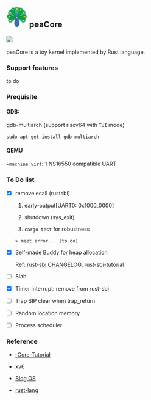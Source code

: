 ## <img src="docs/static/icon.png" width="55"> peaCore

![](https://img.shields.io/badge/language-Rust-brightgreen)

peaCore is a toy kernel implemented by Rust language.

### Support features
 to do

### Prequisite

#### GDB: 

gdb-multiarch (support riscv64 with `TUI` mode)

```shell
sudo apt-get install gdb-multiarch
```

#### QEMU

`-machine virt`: 1 NS16550 compatible UART

### To Do list

- [x] remove ecall (rustsbi)
  
    1. early-output[UART0: 0x1000_0000] 

    2. shutdown (sys_exit)

    3. `cargo test` for robustness

      > meet error... (to do)



- [x] Self-made Buddy for heap allocation

  Ref: [rust-sbi CHANGELOG](https://github.com/rustsbi/rustsbi/blob/91cfa36d14b81af3874ba1da2c0663b5bd601fa3/CHANGELOG.md?plain=1#L122), rust-sbi-tutorial

- [ ] Slab

- [x] Timer interrupt: remove from rust-sbi

- [ ] Trap SIP clear when trap_return

- [ ] Random location memory

- [ ] Process scheduler


### Reference

- [rCore-Tutorial](https://rcore-os.cn/rCore-Tutorial-Book-v3/index.html)

- [xv6](https://github.com/mit-pdos/xv6-riscv)

- [Blog OS](https://os.phil-opp.com/)

- [rust-lang](https://doc.rust-lang.org/std/index.html)
